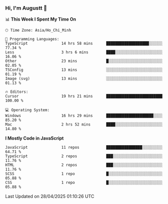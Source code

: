 ### Hi, I'm Augustt 👋

<!--START_SECTION:waka-->
📊 **This Week I Spent My Time On** 

```text
🕑︎ Time Zone: Asia/Ho_Chi_Minh

💬 Programming Languages: 
TypeScript               14 hrs 58 mins      ███████████████████░░░░░░   77.34 % 
Less                     3 hrs 6 mins        ████░░░░░░░░░░░░░░░░░░░░░   16.06 % 
Other                    23 mins             █░░░░░░░░░░░░░░░░░░░░░░░░   02.05 % 
TSConfig                 13 mins             ░░░░░░░░░░░░░░░░░░░░░░░░░   01.19 % 
Image (svg)              13 mins             ░░░░░░░░░░░░░░░░░░░░░░░░░   01.13 % 

🔥 Editors: 
Cursor                   19 hrs 21 mins      █████████████████████████   100.00 % 

💻 Operating System: 
Windows                  16 hrs 29 mins      █████████████████████░░░░   85.20 % 
Mac                      2 hrs 52 mins       ████░░░░░░░░░░░░░░░░░░░░░   14.80 % 
```

**I Mostly Code in JavaScript** 

```text
JavaScript               11 repos            ████████████████░░░░░░░░░   64.71 % 
TypeScript               2 repos             ███░░░░░░░░░░░░░░░░░░░░░░   11.76 % 
HTML                     2 repos             ███░░░░░░░░░░░░░░░░░░░░░░   11.76 % 
SCSS                     1 repo              █░░░░░░░░░░░░░░░░░░░░░░░░   05.88 % 
CSS                      1 repo              █░░░░░░░░░░░░░░░░░░░░░░░░   05.88 % 
```




 Last Updated on 28/04/2025 01:10:26 UTC
<!--END_SECTION:waka-->
